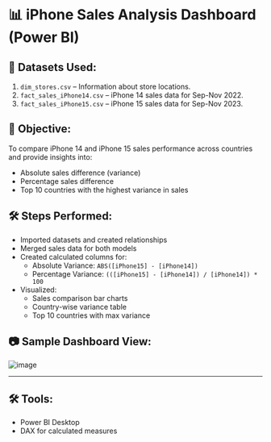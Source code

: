 # 📊 iPhone Sales Analysis Dashboard (Power BI)

## 📁 Datasets Used:
1. `dim_stores.csv` – Information about store locations.
2. `fact_sales_iPhone14.csv` – iPhone 14 sales data for Sep-Nov 2022.
3. `fact_sales_iPhone15.csv` – iPhone 15 sales data for Sep-Nov 2023.

## 📌 Objective:
To compare iPhone 14 and iPhone 15 sales performance across countries and provide insights into:
- Absolute sales difference (variance)
- Percentage sales difference
- Top 10 countries with the highest variance in sales

## 🛠️ Steps Performed:
- Imported datasets and created relationships
- Merged sales data for both models
- Created calculated columns for:
  - Absolute Variance: `ABS([iPhone15] - [iPhone14])`
  - Percentage Variance: `(([iPhone15] - [iPhone14]) / [iPhone14]) * 100`
- Visualized:
  - Sales comparison bar charts
  - Country-wise variance table
  - Top 10 countries with max variance

## 📷 Sample Dashboard View:
![image](https://github.com/user-attachments/assets/b63184c6-8334-49e9-bf9c-07978f21b6bc)


---



## 🛠️ Tools:
- Power BI Desktop
- DAX for calculated measures
